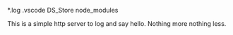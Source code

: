 *.log
.vscode
DS_Store
node_modules

This is a simple http server to log and say hello. Nothing more nothing less.